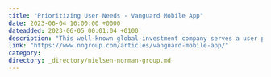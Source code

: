 ```yaml
---
title: "Prioritizing User Needs - Vanguard Mobile App"
date: 2023-06-04 16:00:00 +0000
dateadded: 2023-06-05 00:01:04 +0100
description: "This well-known global-investment company serves a user population with diverse needs. Its design team turned to user research to prioritize effort during a major redesign project."
link: "https://www.nngroup.com/articles/vanguard-mobile-app/"
category:
directory: _directory/nielsen-norman-group.md
---
```

